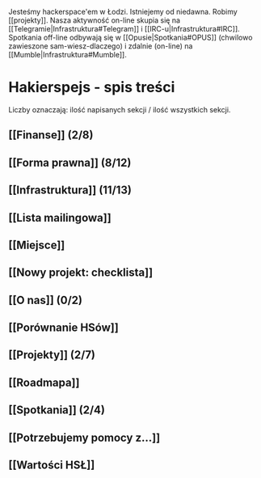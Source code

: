 Jesteśmy hackerspace'em w Łodzi. Istniejemy od niedawna. Robimy [[projekty]]. Nasza aktywność on-line skupia się na [[Telegramie|Infrastruktura#Telegram]] i [[IRC-u|Infrastruktura#IRC]]. Spotkania off-line odbywają się w [[Opusie|Spotkania#OPUS]] (chwilowo zawieszone sam-wiesz-dlaczego) i zdalnie (on-line) na [[Mumble|Infrastruktura#Mumble]].

Hakierspejs - spis treści
=========================

<!--

ls * | rg -v '^Home.md$' | sed -e 's/\.md$/]]/g' -e 's/^/## [[/g' | sort

-->

Liczby oznaczają: ilość napisanych sekcji / ilość wszystkich sekcji.

## [[Finanse]] (2/8)
## [[Forma prawna]] (8/12)
## [[Infrastruktura]] (11/13)
## [[Lista mailingowa]]
## [[Miejsce]]
## [[Nowy projekt: checklista]]
## [[O nas]] (0/2)
## [[Porównanie HSów]]
## [[Projekty]] (2/7)
## [[Roadmapa]]
## [[Spotkania]] (2/4)
## [[Potrzebujemy pomocy z...]]
## [[Wartości HSŁ]]